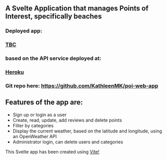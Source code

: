 ## A Svelte Application that manages Points of Interest, specifically beaches
### Deployed app:
### [TBC](https:)
### based on the API service deployed at:
### [Heroku](https://lit-hamlet-10675.herokuapp.com/)
### Git repo here: https://github.com/KathleenMK/poi-web-app

## Features of the app are:

-  Sign up or login as a user
-  Create, read, update, add reviews and delete points
-  Filter by categories
-  Display the current weather, based on the latitude and longitude, using an OpenWeather API
-  Administrator login, can delete users and categories

This Svelte app has been created using [Vite!](https://vitejs.dev/)